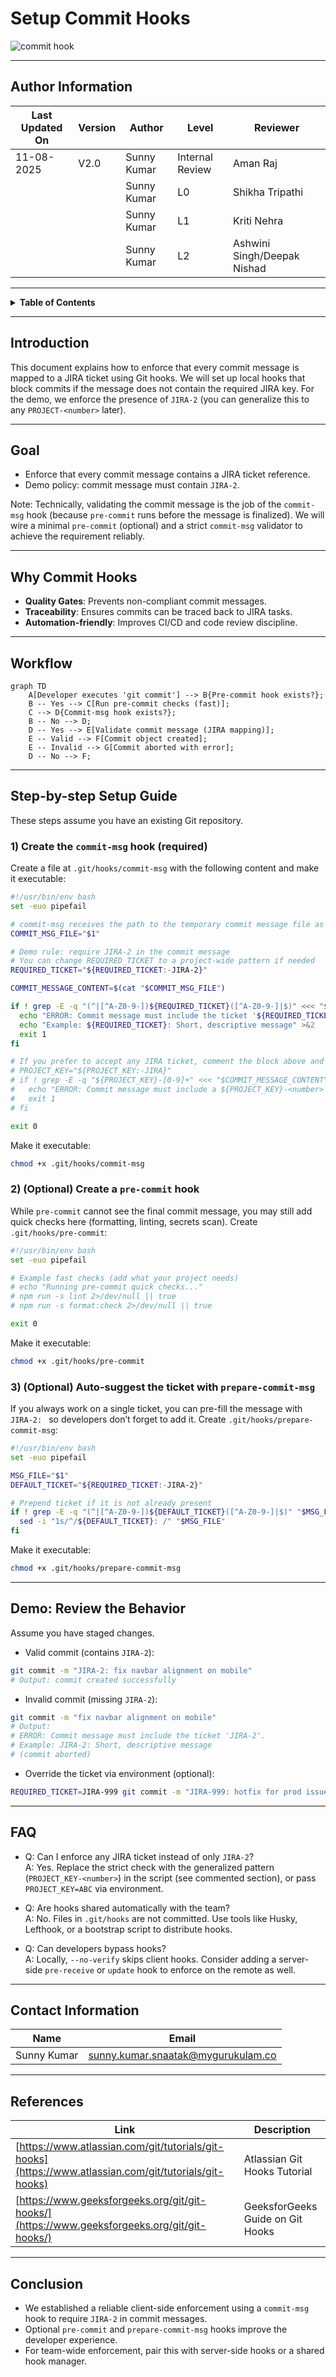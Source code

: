 # Setup Commit Hooks

![commit hook](https://github.com/user-attachments/assets/72fb696e-b86f-4744-9cfe-cfb31ebb0f97)

---

## Author Information
| Last Updated On | Version | Author           | Level           | Reviewer               |
|-----------------|---------|------------------|-----------------|------------------------|
| 11-08-2025      | V2.0    | Sunny Kumar      | Internal Review | Aman Raj               |
|                 |         | Sunny Kumar      | L0              | Shikha Tripathi                 |
|                 |         | Sunny Kumar      | L1              | Kriti Nehra            |
|                 |         | Sunny Kumar      | L2              | Ashwini Singh/Deepak Nishad |

---

<details>
  <summary><strong>Table of Contents</strong></summary>

- [Introduction](#introduction)  
- [Goal](#goal)  
- [Why Commit Hooks](#why-commit-hooks)
- [Workflow](#workflow)
- [Step-by-step Setup Guide](#step-by-step-setup-guide)
- [FAQ](#faq)  
- [Contact Information](#contact-information)  
- [References](#references)  
- [Conclusion](#conclusion)

</details>

---

## Introduction

This document explains how to enforce that every commit message is mapped to a JIRA ticket using Git hooks. We will set up local hooks that block commits if the message does not contain the required JIRA key. For the demo, we enforce the presence of `JIRA-2` (you can generalize this to any `PROJECT-<number>` later).

---

## Goal

- Enforce that every commit message contains a JIRA ticket reference.  
- Demo policy: commit message must contain `JIRA-2`.

Note: Technically, validating the commit message is the job of the `commit-msg` hook (because `pre-commit` runs before the message is finalized). We will wire a minimal `pre-commit` (optional) and a strict `commit-msg` validator to achieve the requirement reliably.

---

## Why Commit Hooks

- **Quality Gates**: Prevents non-compliant commit messages.  
- **Traceability**: Ensures commits can be traced back to JIRA tasks.  
- **Automation-friendly**: Improves CI/CD and code review discipline.

---

## Workflow

```mermaid
graph TD
    A[Developer executes 'git commit'] --> B{Pre-commit hook exists?};
    B -- Yes --> C[Run pre-commit checks (fast)];
    C --> D{Commit-msg hook exists?};
    B -- No --> D;
    D -- Yes --> E[Validate commit message (JIRA mapping)];
    E -- Valid --> F[Commit object created];
    E -- Invalid --> G[Commit aborted with error];
    D -- No --> F;
```

---

## Step-by-step Setup Guide

These steps assume you have an existing Git repository.

### 1) Create the `commit-msg` hook (required)

Create a file at `.git/hooks/commit-msg` with the following content and make it executable:

```bash
#!/usr/bin/env bash
set -euo pipefail

# commit-msg receives the path to the temporary commit message file as $1
COMMIT_MSG_FILE="$1"

# Demo rule: require JIRA-2 in the commit message
# You can change REQUIRED_TICKET to a project-wide pattern if needed
REQUIRED_TICKET="${REQUIRED_TICKET:-JIRA-2}"

COMMIT_MESSAGE_CONTENT=$(cat "$COMMIT_MSG_FILE")

if ! grep -E -q "(^|[^A-Z0-9-])${REQUIRED_TICKET}([^A-Z0-9-]|$)" <<< "$COMMIT_MESSAGE_CONTENT"; then
  echo "ERROR: Commit message must include the ticket '${REQUIRED_TICKET}'." >&2
  echo "Example: ${REQUIRED_TICKET}: Short, descriptive message" >&2
  exit 1
fi

# If you prefer to accept any JIRA ticket, comment the block above and use:
# PROJECT_KEY="${PROJECT_KEY:-JIRA}"
# if ! grep -E -q "${PROJECT_KEY}-[0-9]+" <<< "$COMMIT_MESSAGE_CONTENT"; then
#   echo "ERROR: Commit message must include a ${PROJECT_KEY}-<number> ticket (e.g., ${PROJECT_KEY}-123)." >&2
#   exit 1
# fi

exit 0
```

Make it executable:

```bash
chmod +x .git/hooks/commit-msg
```

### 2) (Optional) Create a `pre-commit` hook

While `pre-commit` cannot see the final commit message, you may still add quick checks here (formatting, linting, secrets scan). Create `.git/hooks/pre-commit`:

```bash
#!/usr/bin/env bash
set -euo pipefail

# Example fast checks (add what your project needs)
# echo "Running pre-commit quick checks..."
# npm run -s lint 2>/dev/null || true
# npm run -s format:check 2>/dev/null || true

exit 0
```

Make it executable:

```bash
chmod +x .git/hooks/pre-commit
```

### 3) (Optional) Auto-suggest the ticket with `prepare-commit-msg`

If you always work on a single ticket, you can pre-fill the message with `JIRA-2: ` so developers don’t forget to add it. Create `.git/hooks/prepare-commit-msg`:

```bash
#!/usr/bin/env bash
set -euo pipefail

MSG_FILE="$1"
DEFAULT_TICKET="${REQUIRED_TICKET:-JIRA-2}"

# Prepend ticket if it is not already present
if ! grep -E -q "(^|[^A-Z0-9-])${DEFAULT_TICKET}([^A-Z0-9-]|$)" "$MSG_FILE"; then
  sed -i "1s/^/${DEFAULT_TICKET}: /" "$MSG_FILE"
fi
```

Make it executable:

```bash
chmod +x .git/hooks/prepare-commit-msg
```

---

## Demo: Review the Behavior

Assume you have staged changes.

- Valid commit (contains `JIRA-2`):

```bash
git commit -m "JIRA-2: fix navbar alignment on mobile"
# Output: commit created successfully
```

- Invalid commit (missing `JIRA-2`):

```bash
git commit -m "fix navbar alignment on mobile"
# Output:
# ERROR: Commit message must include the ticket 'JIRA-2'.
# Example: JIRA-2: Short, descriptive message
# (commit aborted)
```

- Override the ticket via environment (optional):

```bash
REQUIRED_TICKET=JIRA-999 git commit -m "JIRA-999: hotfix for prod issue"
```

---

## FAQ

- Q: Can I enforce any JIRA ticket instead of only `JIRA-2`?  
  A: Yes. Replace the strict check with the generalized pattern (`PROJECT_KEY-<number>`) in the script (see commented section), or pass `PROJECT_KEY=ABC` via environment.

- Q: Are hooks shared automatically with the team?  
  A: No. Files in `.git/hooks` are not committed. Use tools like Husky, Lefthook, or a bootstrap script to distribute hooks.

- Q: Can developers bypass hooks?  
  A: Locally, `--no-verify` skips client hooks. Consider adding a server-side `pre-receive` or `update` hook to enforce on the remote as well.

---

## Contact Information

| Name        | Email                                  |
|-------------|----------------------------------------|
| Sunny Kumar | sunny.kumar.snaatak@mygurukulam.co     |

---

## References

| Link                                                                                                           | Description                                      |
|----------------------------------------------------------------------------------------------------------------|--------------------------------------------------|
| [https://www.atlassian.com/git/tutorials/git-hooks](https://www.atlassian.com/git/tutorials/git-hooks)         | Atlassian Git Hooks Tutorial                     |
| [https://www.geeksforgeeks.org/git/git-hooks/](https://www.geeksforgeeks.org/git/git-hooks/)                   | GeeksforGeeks Guide on Git Hooks                 |

---

## Conclusion

- We established a reliable client-side enforcement using a `commit-msg` hook to require `JIRA-2` in commit messages.  
- Optional `pre-commit` and `prepare-commit-msg` hooks improve the developer experience.  
- For team-wide enforcement, pair this with server-side hooks or a shared hook manager.


